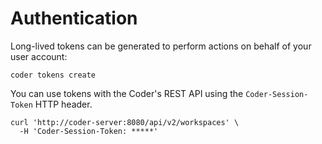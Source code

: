 # Authentication

Long-lived tokens can be generated to perform actions on behalf of your user account:

```shell
coder tokens create
```

You can use tokens with the Coder's REST API using the `Coder-Session-Token` HTTP header.

```shell
curl 'http://coder-server:8080/api/v2/workspaces' \
  -H 'Coder-Session-Token: *****'
```
